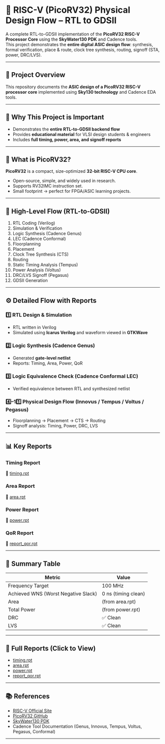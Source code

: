 # 🚀 RISC-V (PicoRV32) Physical Design Flow – RTL to GDSII  

A complete RTL-to-GDSII implementation of the **PicoRV32 RISC-V Processor Core** using the **SkyWater130 PDK** and Cadence tools.  
This project demonstrates the **entire digital ASIC design flow**: synthesis, formal verification, place & route, clock tree synthesis, routing, signoff (STA, power, DRC/LVS).  

---

## 📌 Project Overview  
This repository documents the **ASIC design of a PicoRV32 RISC-V processor core** implemented using **Sky130 technology** and Cadence EDA tools.  

---

## 🚀 Why This Project is Important  
- Demonstrates the **entire RTL-to-GDSII backend flow**  
- Provides **educational material** for VLSI design students & engineers  
- Includes **full timing, power, area, and signoff reports**  

---

## 🧩 What is PicoRV32?  
**PicoRV32** is a compact, size-optimized **32-bit RISC-V CPU core**.  
- Open-source, simple, and widely used in research.  
- Supports RV32IMC instruction set.  
- Small footprint → perfect for FPGA/ASIC learning projects.  

---

## 📐 High-Level Flow (RTL-to-GDSII)  
1. RTL Coding (Verilog)  
2. Simulation & Verification  
3. Logic Synthesis (Cadence Genus)  
4. LEC (Cadence Conformal)  
5. Floorplanning  
6. Placement  
7. Clock Tree Synthesis (CTS)  
8. Routing  
9. Static Timing Analysis (Tempus)  
10. Power Analysis (Voltus)  
11. DRC/LVS Signoff (Pegasus)  
12. GDSII Generation  

---

## ⚙️ Detailed Flow with Reports  

### 1️⃣ RTL Design & Simulation  
- RTL written in Verilog  
- Simulated using **Icarus Verilog** and waveform viewed in **GTKWave**  

### 2️⃣ Logic Synthesis (Cadence Genus)  
- Generated **gate-level netlist**  
- Reports: Timing, Area, Power, QoR  

### 3️⃣ Logic Equivalence Check (Cadence Conformal LEC)  
- Verified equivalence between RTL and synthesized netlist  

### 4️⃣–11️⃣ Physical Design Flow (Innovus / Tempus / Voltus / Pegasus)  
- Floorplanning → Placement → CTS → Routing  
- Signoff analysis: Timing, Power, DRC, LVS  

---

## 📊 Key Reports  

### Timing Report  
📄 [timing.rpt](reports/timing.rpt)  

### Area Report  
📄 [area.rpt](reports/area.rpt)  

### Power Report  
📄 [power.rpt](reports/power.rpt)  

### QoR Report  
📄 [report_qor.rpt](reports/report_qor.rpt)  

---

## 📌 Summary Table  

| Metric | Value |
|--------|-------|
| Frequency Target | 100 MHz |
| Achieved WNS (Worst Negative Slack) | 0 ns (timing clean) |
| Area | (from area.rpt) |
| Total Power | (from power.rpt) |
| DRC | ✅ Clean |
| LVS | ✅ Clean |

---

## 🔗 Full Reports (Click to View)  
- [timing.rpt](reports/timing.rpt)  
- [area.rpt](reports/area.rpt)  
- [power.rpt](reports/power.rpt)  
- [report_qor.rpt](reports/report_qor.rpt)  

---

## 📚 References  
- [RISC-V Official Site](https://riscv.org/)  
- [PicoRV32 GitHub](https://github.com/cliffordwolf/picorv32)  
- [SkyWater130 PDK](https://github.com/google/skywater-pdk)  
- Cadence Tool Documentation (Genus, Innovus, Tempus, Voltus, Pegasus, Conformal)  

---
